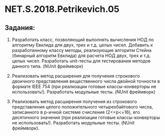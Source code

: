 # NET.S.2018.Petrikevich.05
## Задания:
1. Разработать класс, позволяющий выполнять вычисления НОД по алгоритму Евклида для двух, трех и т.д. целых чисел. Добавить к разработанному
классу методы, реализующие алгоритм Стейна (бинарный алгоритм Евклида) для расчета НОД двух, трех и т.д. целых чисел. 
Разработать unit-тесты для тестирования методов данного типа. (NUnit фреймворк)

2. Реализовать метод расширения для получения строкового двоичного представления вещественного числа двойной точности в формате IEEE 754
(при реализации готовые классы-конверторы не использовать!).
Разработать модульные тесты. (NUnit фреймворк)

3. Реализовать метод расширения получения из строкового представления целого положительного четырехбайтового числа, записанного в p-ичной 
системе счисления (2<=p<=16), его десятичного значения (при реализации готовые классы-конверторы не использовать!).
Разработать модульные тесты. (NUnit фреймворк).

